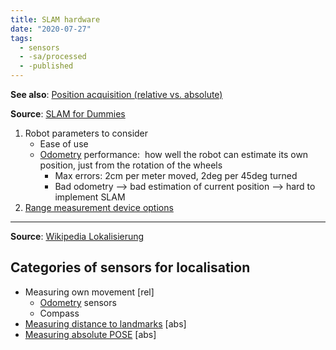 ```yaml
---
title: SLAM hardware
date: "2020-07-27"
tags:
  - sensors
  - -sa/processed
  - -published
---
```


**See also**: [Position acquisition (relative vs. absolute)](sensors/position-acquisition.md)

**Source**: [SLAM for Dummies](bibliography/riisgaard-slam-for-dummies.md)

1.  Robot parameters to consider
    *   Ease of use
    *   [Odometry](definitions/odometry.md) performance:  how well the robot can estimate its own position, just from the rotation of the wheels
        *   Max errors: 2cm per meter moved, 2deg per 45deg turned
        *   Bad odometry --> bad estimation of current position --> hard to implement SLAM
2.  [Range measurement device options](sensors/sensors-absolute.md)

* * *

**Source**: [Wikipedia Lokalisierung](wikipedia-lokalisierung.md)

## Categories of sensors for localisation

*   Measuring own movement \[rel\]
    *   [Odometry](definitions/odometry.md) sensors
    *   Compass
*   [Measuring distance to landmarks](sensors/sensors-absolute.md) \[abs\]
*   [Measuring absolute POSE](sensors/sensors-absolute-pose.md) \[abs\]

